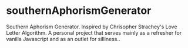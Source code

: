 # southernAphorismGenerator
Southern Aphorism Generator.  Inspired by Chrisopher Strachey's Love Letter Algorithm.  A personal project that serves mainly as a refresher for vanilla Javascript and as an outlet for silliness..
